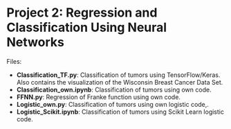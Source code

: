 # Project 2: Regression and Classification Using Neural Networks
Files:
* **Classification_TF.py**: Classification of tumors using TensorFlow/Keras. Also contains the visualization of the Wisconsin Breast Cancer Data Set.
* **Classification_own.ipynb**: Classification of tumors using own code.
* **FFNN.py**: Regression of Franke function using own code.
* **Logistic_own.py**: Classification of tumors using own logistic code,. 
* **Logistic_Scikit.ipynb**: Classification of tumors using Scikit Learn logistic code.
